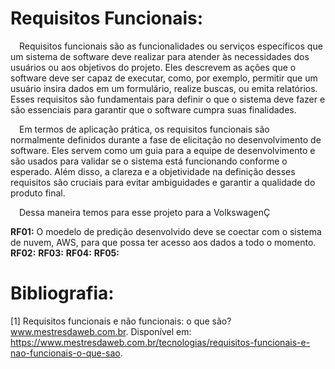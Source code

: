# Requisitos Funcionais:
&emsp;Requisitos funcionais são as funcionalidades ou serviços específicos que um sistema de software deve realizar para atender às necessidades dos usuários ou aos objetivos do projeto. Eles descrevem as ações que o software deve ser capaz de executar, como, por exemplo, permitir que um usuário insira dados em um formulário, realize buscas, ou emita relatórios. Esses requisitos são fundamentais para definir o que o sistema deve fazer e são essenciais para garantir que o software cumpra suas finalidades.

&emsp;Em termos de aplicação prática, os requisitos funcionais são normalmente definidos durante a fase de elicitação no desenvolvimento de software. Eles servem como um guia para a equipe de desenvolvimento e são usados para validar se o sistema está funcionando conforme o esperado. Além disso, a clareza e a objetividade na definição desses requisitos são cruciais para evitar ambiguidades e garantir a qualidade do produto final.

&emsp;Dessa maneira temos para esse projeto para a VolkswagenÇ

**RF01:** O moedelo de predição desenvolvido deve se coectar com o sistema de nuvem, AWS, para que possa ter acesso aos dados a todo o momento.
**RF02:**
**RF03:**
**RF04:**
**RF05:**


# Bibliografia:
[1] Requisitos funcionais e não funcionais: o que são? www.mestresdaweb.com.br. Disponível em: <https://www.mestresdaweb.com.br/tecnologias/requisitos-funcionais-e-nao-funcionais-o-que-sao>.

‌